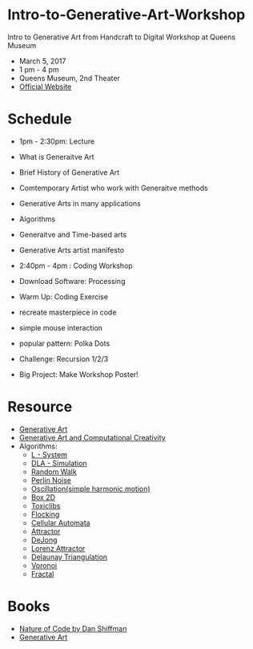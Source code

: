 # Intro-to-Generative-Art-Workshop
Intro to Generative Art from Handcraft to Digital Workshop at Queens Museum 

 *  March 5, 2017
 *  1 pm - 4 pm
 *  Queens Museum, 2nd Theater
 *  [Official Website](http://www.queensmuseum.org/events/intro-to-generative-art-from-handcraft-to-digital)

 # Schedule
 
* 1pm - 2:30pm: Lecture
 * What is Generaitve Art
 * Brief History of Generative Art 
 * Comtemporary Artist who work with Generaitve methods
 * Generative Arts in many applications
 * Algorithms
 * Generaitve and Time-based arts
 * Generative Arts artist manifesto
 

* 2:40pm - 4pm : Coding Workshop
 * Download Software: Processing
 * Warm Up: Coding Exercise
  * recreate masterpiece in code
  * simple mouse interaction
  * popular pattern: Polka Dots

 * Challenge: Recursion 1/2/3
 * Big Project: Make Workshop Poster! 
 
 
 # Resource
 * [Generative Art](https://en.wikipedia.org/wiki/Generative_art)
 * [Generative Art and Computational Creativity](https://www.kadenze.com/courses/generative-art-and-computational-creativity-i)
 * Algorithms:
   * [L - System](https://en.wikipedia.org/wiki/The_Algorithmic_Beauty_of_Plants)
   * [DLA - Simulation](http://formandcode.com/code-examples/simulate-dla)
   * [Random Walk](http://www.mit.edu/~kardar/teaching/projects/chemotaxis(AndreaSchmidt)/random.htm)
   * [Perlin Noise](https://en.wikipedia.org/wiki/Perlin_noise)
   * [Oscillation(simple harmonic motion)](https://en.wikipedia.org/wiki/Simple_harmonic_motion)
   * [Box 2D](https://en.wikipedia.org/wiki/Box2D)
   * [Toxiclibs](http://toxiclibs.org/)
   * [Flocking](https://en.wikipedia.org/wiki/Flocking_(behavior))
   * [Cellular Automata](https://en.wikipedia.org/wiki/Cellular_automaton)
   * [Attractor](https://en.wikipedia.org/wiki/Attractor)
    * [DeJong](http://www.algosome.com/articles/strange-attractors-de-jong.html)
    * [Lorenz Attractor](https://en.wikipedia.org/wiki/Lorenz_system)
   * [Delaunay Triangulation](https://en.wikipedia.org/wiki/Delaunay_triangulation)
   * [Voronoi](https://en.wikipedia.org/wiki/Voronoi_diagram)
   * [Fractal](https://en.wikipedia.org/wiki/Fractal)

# Books
* [Nature of Code by Dan Shiffman](http://natureofcode.com/)
* [Generative Art](http://zenbullets.com/book.php)
